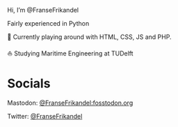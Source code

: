 Hi, I’m @FranseFrikandel

Fairly experienced in Python

📖 Currently playing around with HTML, CSS, JS and PHP.

⛵ Studying Maritime Engineering at TUDelft

# Socials

Mastodon:  <a rel="me" href="https://fosstodon.org/@FranseFrikandel">@FranseFrikandel:fosstodon.org</a>

Twitter: <a href="https://twitter.com/fransefrikandel">@FranseFrikandel</a>
